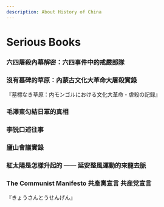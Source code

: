 ```yaml
---
description: About History of China
---
```


# Serious Books

### 六四屠殺內幕解密：六四事件中的戒嚴部隊

### **沒有墓碑的草原：內蒙古文化大革命大屠殺實錄**

『墓標なき草原：内モンゴルにおける文化大革命・虐殺の記録』

### 毛澤東勾結日軍的真相

### 李锐口述往事

### 廬山會議實錄

### 紅太陽是怎樣升起的 **—— 延安整風運動的來龍去脈**

### The Communist Manifesto 共產黨宣言 共産党宣言

『きょうさんとうせんげん』
